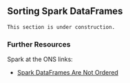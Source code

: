 ## Sorting Spark DataFrames

```{warning}
This section is under construction.
```

### Further Resources

Spark at the ONS links:
- [Spark DataFrames Are Not Ordered](../spark-concepts/df-order)